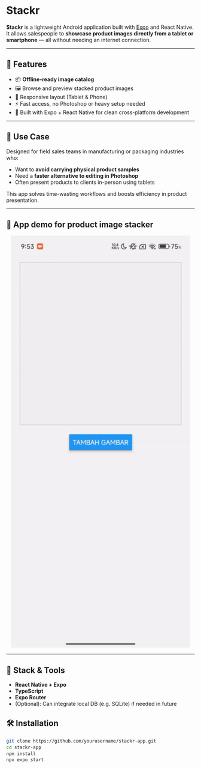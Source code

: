 # Stackr

**Stackr** is a lightweight Android application built with [Expo](https://expo.dev/) and React Native.  
It allows salespeople to **showcase product images directly from a tablet or smartphone** — all without needing an internet connection.

---

## 🚀 Features

- 📦 **Offline-ready image catalog**  
- 🖼️ Browse and preview stacked product images  
- 📱 Responsive layout (Tablet & Phone)  
- ⚡ Fast access, no Photoshop or heavy setup needed  
- 🧩 Built with Expo + React Native for clean cross-platform development

---

## 🧠 Use Case

Designed for field sales teams in manufacturing or packaging industries who:
- Want to **avoid carrying physical product samples**
- Need a **faster alternative to editing in Photoshop**
- Often present products to clients in-person using tablets

This app solves time-wasting workflows and boosts efficiency in product presentation.

---

## 📱 App demo for product image stacker

<p align="center">
  <img src="./assets/demo.gif" alt="Demo Preview" width="480"/>
</p>

---

## 🔧 Stack & Tools

- **React Native + Expo**
- **TypeScript**
- **Expo Router**
- (Optional): Can integrate local DB (e.g. SQLite) if needed in future

## 🛠️ Installation

```bash
git clone https://github.com/yourusername/stackr-app.git
cd stackr-app
npm install
npx expo start
